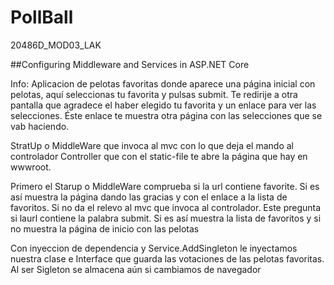 # PollBall
20486D_MOD03_LAK

##Configuring Middleware and Services in ASP.NET Core

Info: Aplicacion de pelotas favoritas donde aparece una página inicial con pelotas, aquí seleccionas tu favorita y pulsas submit. Te redirije a otra pantalla que agradece el haber
elegido tu favorita y un enlace para ver las selecciones. Éste enlace te muestra otra página con las selecciones que se vab haciendo.

StratUp o MiddleWare que invoca al mvc con lo que deja el mando al controlador Controller que con el static-file te abre la página que hay en wwwroot.

Primero el Starup o MiddleWare comprueba si la url contiene favorite. Si es así muestra la página dando las gracias y con el enlace a la lista de favoritos. Si no
da el relevo al mvc que invoca al controlador. Este pregunta si laurl contiene la palabra submit. Si es así muestra la lista de favoritos y si no muestra la página de
inicio con las pelotas

Con inyeccion de dependencia y Service.AddSingleton le inyectamos nuestra clase e Interface que guarda las votaciones de las pelotas favoritas. Al ser Sigleton se almacena
aún si cambiamos de navegador

